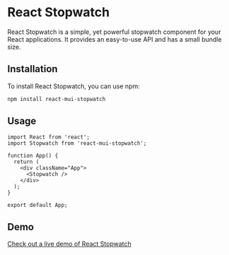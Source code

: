 # React Stopwatch

React Stopwatch is a simple, yet powerful stopwatch component for your React applications. It provides an easy-to-use API and has a small bundle size.

## Installation

To install React Stopwatch, you can use npm:

```bash
npm install react-mui-stopwatch
```

## Usage

```
import React from 'react';
import Stopwatch from 'react-mui-stopwatch';

function App() {
  return (
    <div className="App">
      <Stopwatch />
    </div>
  );
}

export default App;
```

## Demo

[Check out a live demo of React Stopwatch](react-stopwatch.com)
